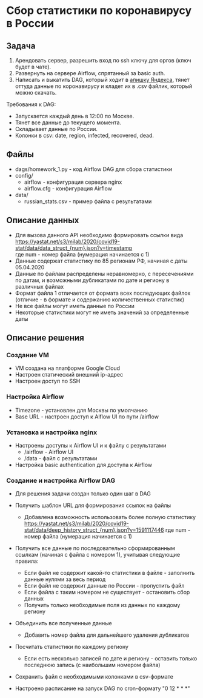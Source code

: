 # Сбор статистики по коронавирусу в России

## Задача
1. Арендовать сервер, разрешить вход по ssh ключу для оргов (ключ будет в чате).
2. Развернуть на сервере Airflow, спрятанный за basic auth.
3. Написать и выкатить DAG, который ходит в [апишку Яндекса](https://yastat.net/s3/milab/2020/covid19-stat/data/data_struct_10.json?v=timestamp), тянет оттуда данные по коронавирусу и кладет их в .csv файлик, который можно скачать.

Требования к DAG:
- Запускается каждый день в 12:00 по Москве.
- Тянет все данные до текущего момента.
- Складывает данные по России.
- Колонки в csv: date, region, infected, recovered, dead.

## Файлы
- dags/homework_1.py - код Airflow DAG для сбора статистики
- config/
  - airflow - конфигурация сервера nginx
  - airflow.cfg - конфигурация Airflow
- data/
  - russian_stats.csv - пример файла с результатами

## Описание данных 
- Для вызова данного API необходимо формировать ссылки вида  
https://yastat.net/s3/milab/2020/covid19-stat/data/data_struct_{num}.json?v=timestamp  
где num - номер файла (нумерация начинается с 1)
- Данные содержат статистику по 85 регионам РФ, начиная с даты 05.04.2020
- Данные по файлам распределены неравномерно, с пересечениями по датам, и возможными дубликатами по дате и региону в различных файлах
- Формат файла 1 отличается от формата всех последующих файлох (отличие - в формате и содержанию количественных статистик)
- Не все файлы могут иметь данные по России
- Некоторые статистики могут не иметь значений за определенные даты

## Описание решения
### Создание VM 
- VM создана на платформе Google Cloud
- Настроен статический внешний ip-адрес
- Настроен доступ по SSH

### Настройка Airflow
- Timezone - установлен для Москвы по умолчанию 
- Base URL - настроен доступ к Aiflow UI по пути /airflow

### Установка и настройка nginx
- Настроены доступы к Airflow UI и к файлу с результатами
  - /airflow - Airflow UI
  - /data - файл с результатами
- Настройка basic authentication для доступа к Airflow

### Создание и настройка Airflow DAG
- Для решения задачи создан только один шаг в DAG

- Получить шаблон URL для формирования ссылок на файлы
  - Добавлена возможность использовать более полную статистику
    https://yastat.net/s3/milab/2020/covid19-stat/data/deep_history_struct_{num}.json?v=1591117446
    где num - номер файла (нумерация начинается с 1)
- Получить все данные по последовательно сформированным ссылкам (начиная с файла с номером 1), учитывая следующие правила:
  - Если файл не содержит какой-то статистики в файле - заполнить данные нулями за весь период
  - Если файл не содержит данные по России - пропустить файл
  - Если файла с таким номером не существует - остановить сбор данных
  - Получить только необходимые поля из данных по каждому региону
- Объединить все полученные данные
  - Добавить номер файла для дальнейшего удаления дубликатов
- Посчитать статистики по каждому региону  
  - Если есть несколько записей по дате и региону - оставить только последнюю запись (с наибольшим номером файла)
- Сохранить файл с необходимыми колонками в csv-формате

- Настроено расписание на запуск DAG по cron-формату "0 12 * * *"
